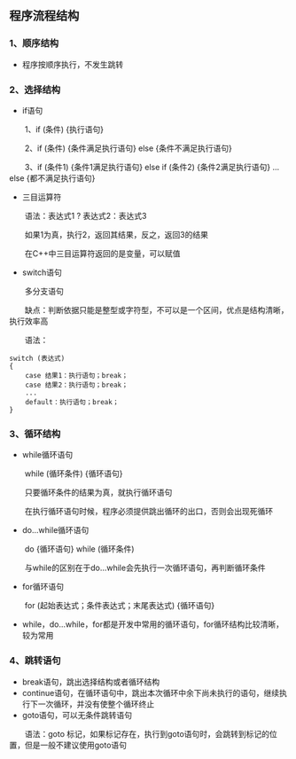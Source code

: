 ## 程序流程结构

### 1、顺序结构
- 程序按顺序执行，不发生跳转

### 2、选择结构
- if语句

&emsp;&emsp;1、if (条件) {执行语句}

&emsp;&emsp;2、if (条件) {条件满足执行语句} else {条件不满足执行语句}

&emsp;&emsp;3、if (条件1) {条件1满足执行语句} else if (条件2) {条件2满足执行语句} ... else {都不满足执行语句}

- 三目运算符

&emsp;&emsp;语法：表达式1 ? 表达式2：表达式3

&emsp;&emsp;如果1为真，执行2，返回其结果，反之，返回3的结果

&emsp;&emsp;在C++中三目运算符返回的是变量，可以赋值

- switch语句

&emsp;&emsp;多分支语句

&emsp;&emsp;缺点：判断依据只能是整型或字符型，不可以是一个区间，优点是结构清晰，执行效率高

&emsp;&emsp;语法：

```
switch (表达式)
{
    case 结果1：执行语句；break；
    case 结果2：执行语句；break；
    ...
    default：执行语句；break；
}
```

### 3、循环结构
- while循环语句

&emsp;&emsp;while (循环条件) {循环语句}

&emsp;&emsp;只要循环条件的结果为真，就执行循环语句

&emsp;&emsp;在执行循环语句时候，程序必须提供跳出循环的出口，否则会出现死循环

- do...while循环语句

&emsp;&emsp;do {循环语句} while (循环条件)

&emsp;&emsp;与while的区别在于do...while会先执行一次循环语句，再判断循环条件

- for循环语句

&emsp;&emsp;for (起始表达式；条件表达式；末尾表达式) {循环语句}

- while，do...while，for都是开发中常用的循环语句，for循环结构比较清晰，较为常用

### 4、跳转语句
- break语句，跳出选择结构或者循环结构
- continue语句，在循环语句中，跳出本次循环中余下尚未执行的语句，继续执行下一次循环，并没有使整个循环终止
- goto语句，可以无条件跳转语句

&emsp;&emsp;语法：goto 标记，如果标记存在，执行到goto语句时，会跳转到标记的位置，但是一般不建议使用goto语句
